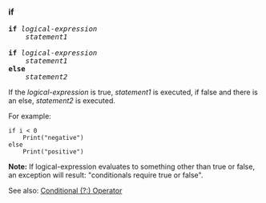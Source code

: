 ### if
<pre>
<b>if</b> <i>logical-expression</i>
    <i>statement1</i>

<b>if</b> <i>logical-expression</i>
    <i>statement1</i>
<b>else</b>
    <i>statement2</i> 
</pre>

If the *logical-expression* is true, *statement1* is executed, if false and there is an else, *statement2* is executed.

For example:

``` suneido
if i < 0
    Print("negative")
else
    Print("positive")
```

**Note:** If logical-expression evaluates to something other than true or false, an exception will result: "conditionals require true or false".

See also: [Conditional (?:) Operator](<../Expressions/Conditional.md>)